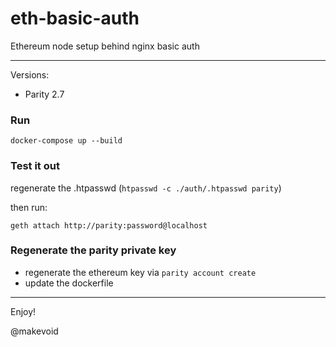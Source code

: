 # eth-basic-auth

Ethereum node setup behind nginx basic auth

---

Versions:

- Parity 2.7


### Run

    docker-compose up --build


### Test it out

regenerate the .htpasswd (`htpasswd -c ./auth/.htpasswd parity`)

then run:

    geth attach http://parity:password@localhost


### Regenerate the parity private key

- regenerate the ethereum key via `parity account create`
- update the dockerfile

<!--
### Deploy it

- run deploy.rb (soon)  -->

---

Enjoy!

@makevoid
